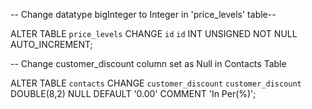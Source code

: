 -- Change datatype bigInteger to Integer in  'price_levels' table--


ALTER TABLE `price_levels` CHANGE `id` `id` INT UNSIGNED NOT NULL AUTO_INCREMENT;



-- Change customer_discount column set as Null in Contacts Table

ALTER TABLE `contacts` CHANGE `customer_discount` `customer_discount` DOUBLE(8,2) NULL DEFAULT '0.00' COMMENT 'In Per(%)';